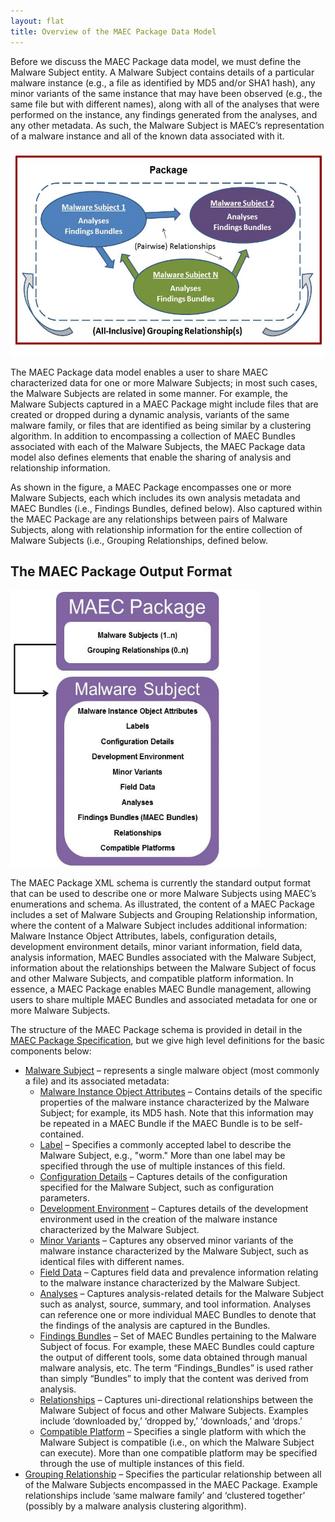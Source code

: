 ```yaml
---
layout: flat
title: Overview of the MAEC Package Data Model
---
```


Before we discuss the MAEC Package data model, we must define the Malware Subject entity.  A Malware Subject contains details of a particular malware instance (e.g., a file as identified by MD5 and/or SHA1 hash), any minor variants of the same instance that may have been observed (e.g., the same file but with different names), along with all of the analyses that were performed on the instance, any findings generated from the analyses, and any other metadata.  As such, the Malware Subject is MAEC’s representation of a malware instance and all of the known data associated with it.

<img src="overview.png" alt="MAEC Package data model" class="aside-text" height="330" width="600"/>

The MAEC Package data model enables a user to share MAEC characterized data for one or more Malware Subjects; in most such cases, the Malware Subjects are related in some manner.  For example, the Malware Subjects captured in a MAEC Package might include files that are created or dropped during a dynamic analysis, variants of the same malware family, or files that are identified as being similar by a clustering algorithm.  In addition to encompassing a collection of MAEC Bundles associated with each of the Malware Subjects, the MAEC Package data model also defines elements that enable the sharing of analysis and relationship information. 


As shown in the figure, a MAEC Package encompasses one or more Malware Subjects, each which includes its own analysis metadata and MAEC Bundles (i.e., Findings Bundles, defined below). Also captured within the MAEC Package are any relationships between pairs of Malware Subjects, along with   relationship information for the entire collection of Malware Subjects (i.e., Grouping Relationships, defined below.

## The MAEC Package Output Format

<img src="pformat.png" alt="MAEC Package data model" class="aside-text" height="443" width="400"/>

The MAEC Package XML schema is currently the standard output format that can be used to describe one or more Malware Subjects using MAEC’s enumerations and schema.  As illustrated, the content of a MAEC Package includes a set of Malware Subjects and Grouping Relationship information, where the content of a Malware Subject includes additional information:  Malware Instance Object Attributes, labels, configuration details, development environment details, minor variant information, field data, analysis information, MAEC Bundles associated with the Malware Subject, information about the relationships between the Malware Subject of focus and other Malware Subjects, and compatible platform information.  In essence, a MAEC Package enables MAEC Bundle management, allowing users to share multiple MAEC Bundles and associated metadata for one or more Malware Subjects.

The structure of the MAEC Package schema is provided in detail in the <a href="http://maec.mitre.org/language/version4.1/MAEC_Package_Spec_v2_1.pdf">MAEC Package Specification</a>, but we give high level definitions for the basic components below:

<ul>
<li><u>Malware Subject</u> – represents a single malware object (most commonly a file) and its associated metadata:
<ul>
<li><u>Malware Instance Object Attributes</u> – Contains details of the specific properties of the malware instance characterized by the Malware Subject; for example, its MD5 hash.  Note that this information may be repeated in a MAEC Bundle if the MAEC Bundle is to be self-contained. 
<li><u>Label</u> – Specifies a commonly accepted label to describe the Malware Subject, e.g., "worm." More than one label may be specified through the use of multiple instances of this field.
<li><u>Configuration Details</u> – Captures details of the configuration specified for the Malware Subject, such as configuration parameters.
<li><u>Development Environment</u> – Captures details of the development environment used in the creation of the malware instance characterized by the Malware Subject.
<li><u>Minor Variants</u> – Captures any observed minor variants of the malware instance characterized by the Malware Subject, such as identical files with different names.
<li><u>Field Data</u> – Captures field data and prevalence information relating to the malware instance characterized by the Malware Subject.
<li><u>Analyses</u> – Captures analysis-related details for the Malware Subject such as analyst, source, summary, and tool information.  Analyses can reference one or more individual MAEC Bundles to denote that the findings of the analysis are captured in the Bundles.
<li><u>Findings Bundles</u> – Set of MAEC Bundles pertaining to the Malware Subject of focus.  For example, these MAEC Bundles could capture the output of different tools, some data obtained through manual malware analysis, etc.  The term “Findings_Bundles” is used rather than simply “Bundles” to imply that the content was derived from analysis.
<li><u>Relationships</u> – Captures uni-directional relationships between the Malware Subject of focus and other Malware Subjects.  Examples include ‘downloaded by,’ ‘dropped by,’ ‘downloads,’ and ‘drops.’
<li><u>Compatible Platform</u> – Specifies a single platform with which the Malware Subject is compatible (i.e., on which the Malware Subject can execute). More than one compatible platform may be specified through the use of multiple instances of this field.
</ul>
<li><u>Grouping Relationship</u> – Specifies the particular relationship between all of the Malware Subjects encompassed in the MAEC Package.  Example relationships include ‘same malware family’ and ‘clustered together’ (possibly by a malware analysis clustering algorithm).
</ul>




